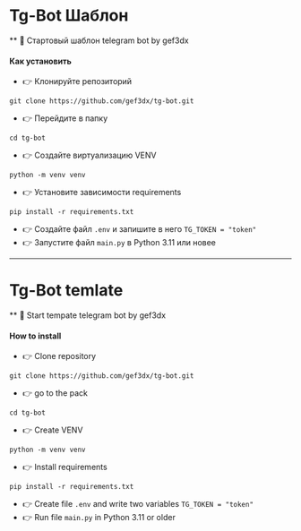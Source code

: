 # Tg-Bot Шаблон
**
 :loudspeaker: Стартовый шаблон telegram bot by gef3dx

#### Как установить

 - :point_right: Клонируйте репозиторий 
```
git clone https://github.com/gef3dx/tg-bot.git
```
 - :point_right: Перейдите в папку
```
cd tg-bot
```
 - :point_right: Создайте виртуализацию VENV
```
python -m venv venv
```
 - :point_right: Установите зависимости requirements
```
pip install -r requirements.txt
```
 - :point_right: Создайте файл `.env` и запишите в него `TG_TOKEN = "token"`
 - :point_right: Запустите файл `main.py` в Python 3.11 или новее
****
# Tg-Bot temlate
**
 :loudspeaker: Start tempate telegram bot by gef3dx

#### How to install

 - :point_right: Сlone repository
```
git clone https://github.com/gef3dx/tg-bot.git
```
 - :point_right: go to the pack
```
cd tg-bot
```
 - :point_right: Create VENV
```
python -m venv venv
```
 - :point_right: Install requirements
```
pip install -r requirements.txt
```
 - :point_right: Create file `.env` and write two variables `TG_TOKEN = "token"`
 - :point_right: Run file `main.py` in Python 3.11 or older


